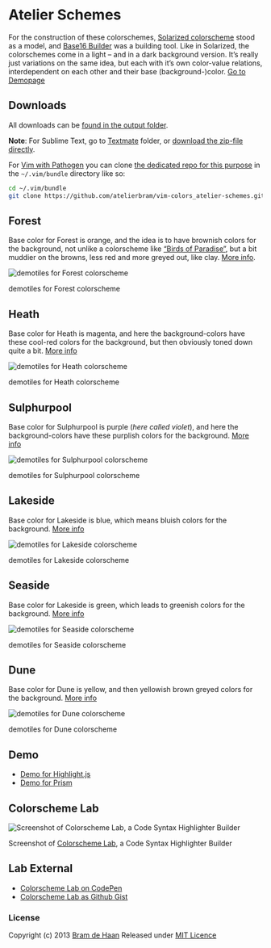 Atelier Schemes
===============

For the construction of these colorschemes,  [Solarized colorscheme](http://ethanschoonover.com/solarized) stood as a model, and [Base16 Builder](https://github.com/chriskempson/base16-builder) was a building tool. Like in Solarized, the colorschemes come in a light – and in a dark background version. It’s really just variations on the same idea, but each with it’s own color-value relations, interdependent on each other and their base (background-)color.
[Go to Demopage](http://atelierbram.github.io/syntax-highlighting/atelier-schemes)

## Downloads
All downloads can be [found in the output folder](https://github.com/atelierbram/syntax-highlighting/tree/master/atelier-schemes/output).

**Note**: For Sublime Text, go to [Textmate](https://github.com/atelierbram/syntax-highlighting/tree/master/atelier-schemes/output/textmate) folder, or [download the zip-file directly](https://atelierbram.github.io/syntax-highlighting/atelier-schemes/output/textmate/textmate.zip).

For [Vim with Pathogen](https://github.com/tpope/vim-pathogen) you can clone [the dedicated repo for this purpose](https://github.com/atelierbram/vim-colors_atelier-schemes) in the `~/.vim/bundle` directory like so:

```bash
cd ~/.vim/bundle
git clone https://github.com/atelierbram/vim-colors_atelier-schemes.git
```

## Forest
Base color for Forest is orange, and the idea is to have brownish colors for the background, not unlike a colorscheme like [“Birds of Paradise”](http://joebergantine.com/projects/color-schemes/birds-of-paradise/), but a bit muddier on the browns, less red and more greyed out, like clay.
[More info](http://atelierbram.github.io/syntax-highlighting/atelier-schemes/forest).

![demotiles for Forest colorscheme](http://atelierbram.github.io/syntax-highlighting/assets/img/svg/atelierschemes-demotiles-forest_1200x300.svg)

demotiles for Forest colorscheme


## Heath
Base color for Heath is magenta, and here the background-colors have these cool-red colors for the background, but then obviously toned down quite a bit.
[More info](http://atelierbram.github.io/syntax-highlighting/atelier-schemes/heath)

![demotiles for Heath colorscheme](http://atelierbram.github.io/syntax-highlighting/assets/img/svg/atelierschemes-demotiles-heath_1200x300.svg)

demotiles for Heath colorscheme


## Sulphurpool
Base color for Sulphurpool is purple (_here called violet_), and here the background-colors have these purplish colors for the background.
[More info](http://atelierbram.github.io/syntax-highlighting/atelier-schemes/sulphurpool)

![demotiles for Sulphurpool colorscheme](http://atelierbram.github.io/syntax-highlighting/assets/img/svg/atelierschemes-demotiles-sulphurpool_1200x300.svg)

demotiles for Sulphurpool colorscheme


## Lakeside
Base color for Lakeside is blue, which means bluish colors for the background.
[More info](http://atelierbram.github.io/syntax-highlighting/atelier-schemes/lakeside)

![demotiles for Lakeside colorscheme](http://atelierbram.github.io/syntax-highlighting/assets/img/svg/atelierschemes-demotiles-lakeside_1200x300.svg)

demotiles for Lakeside colorscheme


## Seaside
Base color for Lakeside is green, which leads to greenish colors for the background.
[More info](http://atelierbram.github.io/syntax-highlighting/atelier-schemes/seaside)

![demotiles for Seaside colorscheme](http://atelierbram.github.io/syntax-highlighting/assets/img/svg/atelierschemes-demotiles-seaside_1200x300.svg)

demotiles for Seaside colorscheme


## Dune
Base color for Dune is yellow, and then yellowish brown greyed colors for the background.
[More info](http://atelierbram.github.io/syntax-highlighting/atelier-schemes/dune)

![demotiles for Dune colorscheme](http://atelierbram.github.io/syntax-highlighting/assets/img/svg/atelierschemes-demotiles-dune_1200x300.svg)

demotiles for Dune colorscheme


## Demo
* [Demo for Highlight.js](http://atelierbram.github.io/syntax-highlighting/atelier-schemes/demo/highlight-js.html)
* [Demo for Prism](http://atelierbram.github.io/syntax-highlighting/prism)

## Colorscheme Lab
![Screenshot of Colorscheme Lab, a Code Syntax Highlighter Builder](https://lh6.googleusercontent.com/-ZZiLu6PVYCc/UhT1RHORo3I/AAAAAAAAAnQ/bXsZ82HGwtI/s800/screenshot_colorscheme-lab_640x480.png)

Screenshot of [Colorscheme Lab](http://atelierbram.github.io/syntax-highlighting/lab), a Code Syntax Highlighter Builder

## Lab External
* [Colorscheme Lab on CodePen](http://codepen.io/atelierbram/pen/JnbIt)
* [Colorscheme Lab as Github Gist](https://gist.github.com/atelierbram/6283373)

### License
Copyright (c) 2013 [Bram de Haan](http://atelierbramdehaan.nl/)
Released under [MIT Licence](http://atelierbram.mit-license.org)

